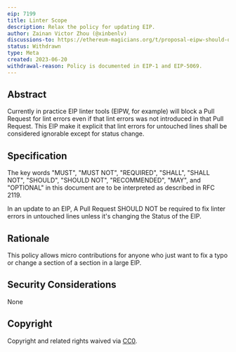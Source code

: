 ```yaml
---
eip: 7199
title: Linter Scope
description: Relax the policy for updating EIP.
author: Zainan Victor Zhou (@xinbenlv)
discussions-to: https://ethereum-magicians.org/t/proposal-eipw-should-only-complain-about-changing-lines/14762
status: Withdrawn
type: Meta
created: 2023-06-20
withdrawal-reason: Policy is documented in EIP-1 and EIP-5069.
---
```


## Abstract

Currently in practice EIP linter tools (EIPW, for example) will block a Pull Request for lint errors even if that lint errors was not introduced in that Pull Request.
This EIP make it explicit that lint errors for untouched lines shall be considered ignorable except for status change.

## Specification  

The key words "MUST", "MUST NOT", "REQUIRED", "SHALL", "SHALL NOT", "SHOULD", "SHOULD NOT", "RECOMMENDED", "MAY", and "OPTIONAL" in this document are to be interpreted as described in RFC 2119.

In an update to an EIP, A Pull Request SHOULD NOT be required to fix linter errors in untouched lines unless it's changing the Status of the EIP.

## Rationale

This policy allows micro contributions for anyone who just want to fix a typo or change a section of a section in a large EIP.

## Security Considerations

None 

## Copyright

Copyright and related rights waived via [CC0](../LICENSE.md).
